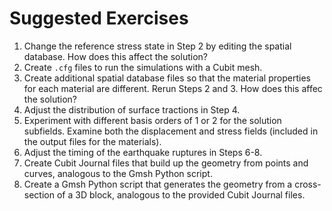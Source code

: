 # Suggested Exercises

1. Change the reference stress state in Step 2 by editing the spatial database. How does this affect the solution?
2. Create `.cfg` files to run the simulations with a Cubit mesh.
3. Create additional spatial database files so that the material properties for each material are different. Rerun Steps 2 and 3. How does this affec the solution?
4. Adjust the distribution of surface tractions in Step 4.
5. Experiment with different basis orders of 1 or 2 for the solution subfields. Examine both the displacement and stress fields (included in the output files for the materials). 
6. Adjust the timing of the earthquake ruptures in Steps 6-8.
7. Create Cubit Journal files that build up the geometry from points and curves, analogous to the Gmsh Python script.
8. Create a Gmsh Python script that generates the geometry from a cross-section of a 3D block, analogous to the provided Cubit Journal files.
